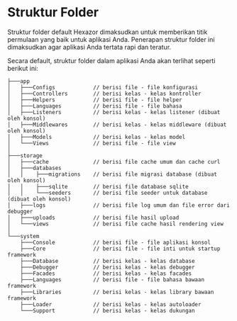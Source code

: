 # Struktur Folder

Struktur folder default Hexazor dimaksudkan untuk memberikan titik permulaan yang baik untuk aplikasi Anda. Penerapan struktur folder ini dimaksudkan agar aplikasi Anda tertata rapi dan teratur.

Secara default, struktur folder dalam aplikasi Anda akan terlihat seperti berikut ini:

```
├───app
│   ├───Configs            // berisi file - file konfigurasi
│   ├───Controllers        // berisi kelas - kelas kontroller
│   ├───Helpers            // berisi file - file helper
│   ├───Languages          // berisi file - file bahasa
│   ├───Listeners          // berisi kelas - kelas listener (dibuat oleh konsol)
│   ├───Middlewares        // berisi kelas - kelas middleware (dibuat oleh konsol)
│   ├───Models             // berisi kelas - kelas model
│   └───Views              // berisi file - file view
│
├───storage
│   ├───cache              // berisi file cache umum dan cache curl
│   ├───databases
│   │    ├───migrations    // berisi file migrasi database (dibuat oleh konsol)
│   │    ├───sqlite        // berisi file database sqlite
│   │    └───seeders       // berisi file seeder untuk database (dibuat oleh konsol)
│   ├───logs               // berisi file log umum dan file error dari debugger
│   ├───uploads            // berisi file hasil upload
│   └───views              // berisi file cache hasil rendering view
│
└───system
    ├───Console            // berisi file - file aplikasi konsol
    ├───Core               // berisi file - file inti untuk startup framework
    ├───Database           // berisi kelas - kelas database
    ├───Debugger           // berisi kelas - kelas debugger
    ├───Facades            // berisi kelas - kelas facades
    ├───Languages          // berisi file - file bahasa bawaan framework
    ├───Libraries          // berisi kelas - kelas library bawaan framework
    ├───Loader             // berisi kelas - kelas autoloader
    └───Support            // berisi kelas - kelas dukungan
```

